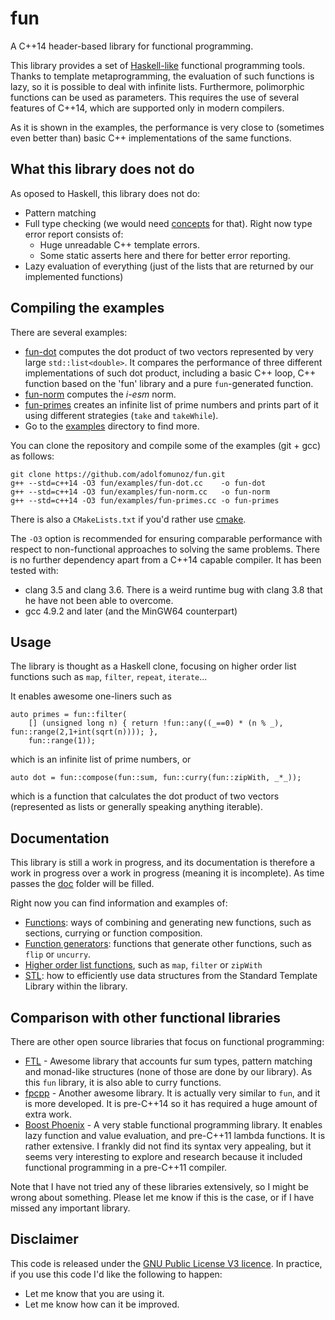 # fun 
A C++14 header-based library for functional programming.

This library provides a set of [Haskell-like](http://www.haskell.org) functional programming tools. Thanks to template metaprogramming, the evaluation of such functions is lazy, so it is possible to deal with infinite lists. Furthermore, polimorphic functions can be used as parameters. This requires the use of several features of C++14, which are supported only in modern compilers.

As it is shown in the examples, the performance is very close to (sometimes even better than) basic C++ implementations of the same functions.

## What this library does not do
As oposed to Haskell, this library does not do:
* Pattern matching
* Full type checking (we would need [concepts](https://en.wikipedia.org/wiki/Concepts_%28C%2B%2B%29) for that). Right now type error report consists of:
    * Huge unreadable C++ template errors.
    * Some static asserts here and there for better error reporting. 
* Lazy evaluation of everything (just of the lists that are returned by our implemented functions)

## Compiling the examples
There are several examples:
* [fun-dot](examples/fun-dot.cc) computes the dot product of two vectors represented by very large `std::list<double>`. It compares the performance of three different implementations of such dot product, including a basic C++ loop, C++ function based on the 'fun' library and a pure `fun`-generated function.
* [fun-norm](examples/fun-norm.cc) computes the *i-esm* norm.
* [fun-primes](examples/fun-primes.cc) creates an infinite list of prime numbers and prints part of it using different strategies (`take` and `takeWhile`).
* Go to the [examples](examples) directory to find more.

You can clone the repository and compile some of the examples (git + gcc) as follows:
```
git clone https://github.com/adolfomunoz/fun.git
g++ --std=c++14 -O3 fun/examples/fun-dot.cc    -o fun-dot
g++ --std=c++14 -O3 fun/examples/fun-norm.cc   -o fun-norm
g++ --std=c++14 -O3 fun/examples/fun-primes.cc -o fun-primes
```

There is also a `CMakeLists.txt` if you'd rather use [cmake](https://cmake.org/).

The `-O3` option is recommended for ensuring comparable performance with respect to non-functional approaches to solving the same problems. There is no further dependency apart from a C++14 capable compiler. It has been tested with:
* clang 3.5 and clang 3.6. There is a weird runtime bug with clang 3.8 that he have not been able to overcome.
* gcc 4.9.2 and later (and the MinGW64 counterpart)

## Usage
The library is thought as a Haskell clone, focusing on higher order list functions such as `map`, `filter`, `repeat`, `iterate`... 

It enables awesome one-liners such as
```
auto primes = fun::filter(
	[] (unsigned long n) { return !fun::any((_==0) * (n % _), fun::range(2,1+int(sqrt(n)))); },
	fun::range(1));
```
which is an infinite list of prime numbers, or
```
auto dot = fun::compose(fun::sum, fun::curry(fun::zipWith, _*_));
```
which is a function that calculates the dot product of two vectors (represented as lists or generally speaking anything iterable).

## Documentation
This library is still a work in progress, and its documentation is therefore a work in progress over a work in progress (meaning it is incomplete). As time passes the [doc](doc) folder will be filled.

Right now you can find information and examples of:
* [Functions](doc/functions.md): ways of combining and generating new functions, such as sections, currying or function composition.
* [Function generators](doc/function_generators.md): functions that generate other functions, such as `flip` or `uncurry`.
* [Higher order list functions](doc/higher_order.md), such as `map`, `filter` or `zipWith`
* [STL](doc/stl.md): how to efficiently use data structures from the Standard Template Library within the library.

## Comparison with other functional libraries

There are other open source libraries that focus on functional programming:
* [FTL](https://github.com/beark/ftl) - Awesome library that accounts fur sum types, pattern matching and monad-like structures (none of those are done by our library). As this `fun` library, it is also able to curry functions.
* [fpcpp](https://github.com/jdduke/fpcpp) - Another awesome library. It is actually very similar to `fun`, and it is more developed. It is pre-C++14 so it has required a huge amount of extra work.
* [Boost Phoenix](http://www.boost.org/doc/libs/1_58_0/libs/phoenix/doc/html/) - A very stable functional programming library. It enables lazy function and value evaluation, and pre-C++11 lambda functions. It is rather extensive. I frankly did not find its syntax very appealing, but it seems very interesting to explore and research because it included functional programming in a pre-C++11 compiler.

Note that I have not tried any of these libraries extensively, so I might be wrong about something. Please let me know if this is the case, or if I have missed any important library.

## Disclaimer
This code is released under the [GNU Public License V3 licence](http://www.gnu.org/licenses/gpl-3.0-standalone.html). In practice, if you use this code I'd like the following to happen:
* Let me know that you are using it.
* Let me know how can it be improved.
